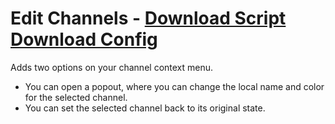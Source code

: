 # Edit Channels - [Download Script](https://raw.githubusercontent.com/mwittrien/BetterDiscordAddons/master/PluginsV2/EditChannels/index.js) [Download Config](https://raw.githubusercontent.com/mwittrien/BetterDiscordAddons/master/PluginsV2/EditChannels/config.json)

Adds two options on your channel context menu.

- You can open a popout, where you can change the local name and color for the selected channel.
- You can set the selected channel back to its original state.
